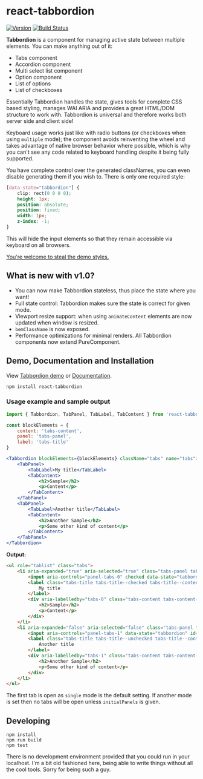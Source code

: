 # react-tabbordion
[![Version](http://img.shields.io/npm/v/react-tabbordion.svg)](https://www.npmjs.org/package/react-tabbordion)
[![Build Status](https://travis-ci.org/Merri/react-tabbordion.svg)](https://travis-ci.org/Merri/react-tabbordion)

**Tabbordion** is a component for managing active state between multiple elements. You can make anything out of it:

- Tabs component
- Accordion component
- Multi select list component
- Option component
- List of options
- List of checkboxes

Essentially Tabbordion handles the state, gives tools for complete CSS based styling, manages WAI ARIA and provides a
great HTML/DOM structure to work with. Tabbordion is universal and therefore works both server side and client side!

Keyboard usage works just like with radio buttons (or checkboxes when using `multiple` mode); the component avoids
reinventing the wheel and takes advantage of native browser behavior where possible, which is why you can't see any code
related to keyboard handling despite it being fully supported.

You have complete control over the generated classNames, you can even disable generating them if you wish to. There is
only one required style:

```css
[data-state="tabbordion"] {
    clip: rect(0 0 0 0);
    height: 1px;
    position: absolute;
    position: fixed;
    width: 1px;
    z-index: -1;
}
```

This will hide the input elements so that they remain accessible via keyboard on all browsers.

[You're welcome to steal the demo styles.](./demo/)


## What is new with v1.0?

- You can now make Tabbordion stateless, thus place the state where you want!
- Full state control: Tabbordion makes sure the state is correct for given mode.
- Viewport resize support: when using `animateContent` elements are now updated when window is resized.
- `bemClassName` is now exposed.
- Performance optimizations for minimal renders. All Tabbordion components now extend PureComponent.


## Demo, Documentation and Installation

View [Tabbordion demo](https://merri.github.io/react-tabbordion/) or [Documentation](./docs/).

```
npm install react-tabbordion
```


### Usage example and sample output

```jsx
import { Tabbordion, TabPanel, TabLabel, TabContent } from 'react-tabbordion'

const blockElements = {
    content: 'tabs-content',
    panel: 'tabs-panel',
    label: 'tabs-title'
}

<Tabbordion blockElements={blockElements} className="tabs" name="tabs">
    <TabPanel>
        <TabLabel>My title</TabLabel>
        <TabContent>
            <h2>Sample</h2>
            <p>Content</p>
        </TabContent>
    </TabPanel>
    <TabPanel>
        <TabLabel>Another title</TabLabel>
        <TabContent>
            <h2>Another Sample</h2>
            <p>Some other kind of content</p>
        </TabContent>
    </TabPanel>
</Tabbordion>
```

**Output:**

```html
<ul role="tablist" class="tabs">
    <li aria-expanded="true" aria-selected="true" class="tabs-panel tabs-panel--checked tabs-panel--content tabs-panel--first" role="tab">
        <input aria-controls="panel-tabs-0" checked data-state="tabbordion" id="tabs-0" name="tabs" value="0" type="radio" />
        <label class="tabs-title tabs-title--checked tabs-title--content tabs-title--first" id="label-tabs-0" for="tabs-0">
            My title
        </label>
        <div aria-labelledby="tabs-0" class="tabs-content tabs-content--checked tabs-content--first" id="panel-tabs-0" role="tabpanel">
            <h2>Sample</h2>
            <p>Content</p>
        </div>
    </li>
    <li aria-expanded="false" aria-selected="false" class="tabs-panel tabs-panel--unchecked tabs-panel--content tabs-panel--last" role="tab">
        <input aria-controls="panel-tabs-1" data-state="tabbordion" id="tabs-1" name="tabs" value="1" type="radio" />
        <label class="tabs-title tabs-title--unchecked tabs-title--content tabs-title--last" id="label-tabs-1" for="tabs-1">
            Another title
        </label>
        <div aria-labelledby="tabs-1" class="tabs-content tabs-content--unchecked tabs-content--last" id="panel-tabs-1" role="tabpanel">
            <h2>Another Sample</h2>
            <p>Some other kind of content</p>
        </div>
    </li>
</ul>
```

The first tab is open as `single` mode is the default setting. If another mode is set then no tabs will be open unless
`initialPanels` is given.


## Developing

```
npm install
npm run build
npm test
```

There is no development environment provided that you could run in your localhost. I'm a bit old fashioned here, being
able to write things without all the cool tools. Sorry for being such a guy.
